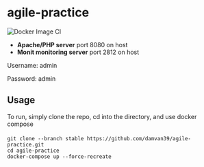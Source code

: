# agile-practice
![Docker Image CI](https://github.com/damvan39/agile-practise/workflows/Docker%20Image%20CI/badge.svg)
- **Apache/PHP server** port 8080 on host
- **Monit monitoring server** port 2812 on host

Username: admin

Password: admin
## Usage
To run, simply clone the repo, cd into the directory, and use docker compose
#### 
````
git clone --branch stable https://github.com/damvan39/agile-practice.git
cd agile-practice
docker-compose up --force-recreate
````

